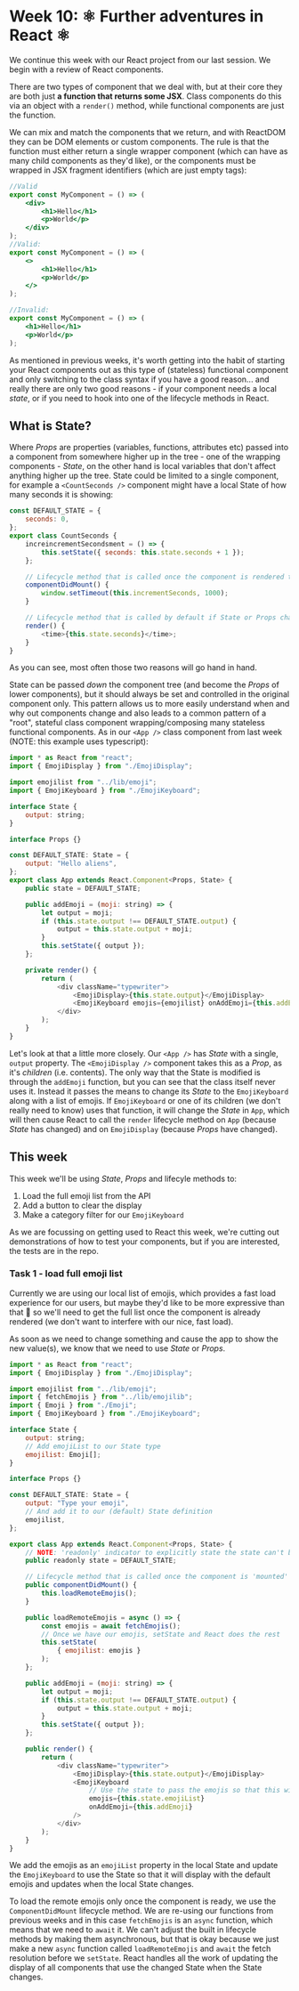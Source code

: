 # Week 10: ⚛️ Further adventures in React ⚛️

We continue this week with our React project from our last session. We begin
with a review of React components.

There are two types of component that we deal with, but at their core they are
both just **a function that returns some JSX**. Class components do this via an
object with a `render()` method, while functional components are just the
function.

We can mix and match the components that we return, and with ReactDOM they can
be DOM elements or custom components. The rule is that the function must either
return a single wrapper component (which can have as many child components as
they'd like), or the components must be wrapped in JSX fragment identifiers
(which are just empty tags):

```jsx
//Valid
export const MyComponent = () => (
    <div>
        <h1>Hello</h1>
        <p>World</p>
    </div>
);
//Valid:
export const MyComponent = () => (
    <>
        <h1>Hello</h1>
        <p>World</p>
    </>
);

//Invalid:
export const MyComponent = () => (
    <h1>Hello</h1>
    <p>World</p>
);
```

As mentioned in previous weeks, it's worth getting into the habit of starting
your React components out as this type of (stateless) functional component and
only switching to the class syntax if you have a good reason... and really there
are only two good reasons - if your component needs a local _state_, or if you
need to hook into one of the lifecycle methods in React.

## What is State?

Where _Props_ are properties (variables, functions, attributes etc) passed into
a component from somewhere higher up in the tree - one of the wrapping
components - _State_, on the other hand is local variables that don't affect
anything higher up the tree. State could be limited to a single component, for
example a `<CountSeconds />` component might have a local State of how many
seconds it is showing:

```javascript
const DEFAULT_STATE = {
    seconds: 0,
};
export class CountSeconds {
    increincrementSecondsment = () => {
        this.setState({ seconds: this.state.seconds + 1 });
    };

    // Lifecycle method that is called once the component is rendered to the DOM
    componentDidMount() {
        window.setTimeout(this.incrementSeconds, 1000);
    }

    // Lifecycle method that is called by default if State or Props change
    render() {
        <time>{this.state.seconds}</time>;
    }
}
```

As you can see, most often those two reasons will go hand in hand.

State can be passed _down_ the component tree (and become the _Props_ of lower
components), but it should always be set and controlled in the original
component only. This pattern allows us to more easily understand when and why
out components change and also leads to a common pattern of a "root", stateful
class component wrapping/composing many stateless functional components. As in
our `<App />` class component from last week (NOTE: this example uses
typescript):

```javascript
import * as React from "react";
import { EmojiDisplay } from "./EmojiDisplay";

import emojilist from "../lib/emoji";
import { EmojiKeyboard } from "./EmojiKeyboard";

interface State {
    output: string;
}

interface Props {}

const DEFAULT_STATE: State = {
    output: "Hello aliens",
};
export class App extends React.Component<Props, State> {
    public state = DEFAULT_STATE;

    public addEmoji = (moji: string) => {
        let output = moji;
        if (this.state.output !== DEFAULT_STATE.output) {
            output = this.state.output + moji;
        }
        this.setState({ output });
    };

    private render() {
        return (
            <div className="typewriter">
                <EmojiDisplay>{this.state.output}</EmojiDisplay>
                <EmojiKeyboard emojis={emojilist} onAddEmoji={this.addEmoji} />
            </div>
        );
    }
}
```

Let's look at that a little more closely. Our `<App />` has _State_ with a
single, `output` property. The `<EmojiDisplay />` component takes this as a
_Prop_, as it's _children_ (i.e. contents). The only way that the State is
modified is through the `addEmoji` function, but you can see that the class
itself never uses it. Instead it passes the means to change its _State_ to the
`EmojiKeyboard` along with a list of emojis. If `EmojiKeyboard` or one of its
children (we don't really need to know) uses that function, it will change the
_State_ in `App`, which will then cause React to call the `render` lifecycle
method on `App` (because _State_ has changed) and on `EmojiDisplay` (because
_Props_ have changed).

## This week

This week we'll be using _State_, _Props_ and lifecyle methods to:

1.  Load the full emoji list from the API
2.  Add a button to clear the display
3.  Make a category filter for our `EmojiKeyboard`

As we are focussing on getting used to React this week, we're cutting out
demonstrations of how to test your components, but if you are interested, the
tests are in the repo.

### Task 1 - load full emoji list

Currently we are using our local list of emojis, which provides a fast load
experience for our users, but maybe they'd like to be more expressive than that
:shrug: so we'll need to get the full list once the component is already
rendered (we don't want to interfere with our nice, fast load).

As soon as we need to change something and cause the app to show the new
value(s), we know that we need to use _State_ or _Props_.

```javascript
import * as React from "react";
import { EmojiDisplay } from "./EmojiDisplay";

import emojilist from "../lib/emoji";
import { fetchEmojis } from "../lib/emojilib";
import { Emoji } from "./Emoji";
import { EmojiKeyboard } from "./EmojiKeyboard";

interface State {
    output: string;
    // Add emojiList to our State type
    emojilist: Emoji[];
}

interface Props {}

const DEFAULT_STATE: State = {
    output: "Type your emoji",
    // And add it to our (default) State definition
    emojilist,
};

export class App extends React.Component<Props, State> {
    // NOTE: 'readonly' indicator to explicitly state the state can't be modified elsewhere
    public readonly state = DEFAULT_STATE;

    // Lifecycle method that is called once the component is 'mounted' or rendered
    public componentDidMount() {
        this.loadRemoteEmojis();
    }

    public loadRemoteEmojis = async () => {
        const emojis = await fetchEmojis();
        // Once we have our emojis, setState and React does the rest
        this.setState(
            { emojilist: emojis }
        );
    };

    public addEmoji = (moji: string) => {
        let output = moji;
        if (this.state.output !== DEFAULT_STATE.output) {
            output = this.state.output + moji;
        }
        this.setState({ output });
    };

    public render() {
        return (
            <div className="typewriter">
                <EmojiDisplay>{this.state.output}</EmojiDisplay>
                <EmojiKeyboard
                    // Use the state to pass the emojis so that this will update when the state changes
                    emojis={this.state.emojiList}
                    onAddEmoji={this.addEmoji}
                />
            </div>
        );
    }
}
```

We add the emojis as an `emojiList` property in the local State and update the
`EmojiKeyboard` to use the State so that it will display with the default emojis
and updates when the local State changes.

To load the remote emojis only once the component is ready, we use the
`ComponentDidMount` lifecycle method. We are re-using our functions from
previous weeks and in this case `fetchEmojis` is an `async` function, which
means that we need to `await` it. We can't adjust the built in lifecycle methods
by making them asynchronous, but that is okay because we just make a new `async`
function called `loadRemoteEmojis` and `await` the fetch resolution before we
`setState`. React handles all the work of updating the display of all components
that use the changed State when the State changes.
